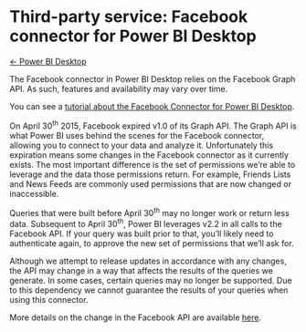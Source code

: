 <properties 
   pageTitle="Third-party service: Facebook connector for Power BI Desktop"
   description="Third-party service: Facebook connector for Power BI Desktop"
   services="powerbi" 
   documentationCenter="" 
   authors="pcw3187" 
   manager="mblythe" 
   editor=""
   tags=""/>
 
<tags
   ms.service="powerbi"
   ms.devlang="NA"
   ms.topic="article"
   ms.tgt_pltfrm="NA"
   ms.workload="powerbi"
   ms.date="10/14/2015"
   ms.author="v-pawrig"/>
# Third-party service: Facebook connector for Power BI Desktop

[← Power BI Desktop](https://support.powerbi.com/knowledgebase/topics/68530-power-bi-desktop)

The Facebook connector in Power BI Desktop relies on the Facebook Graph API. As such, features and availability may vary over time.

You can see a [tutorial about the Facebook Connector for Power BI Desktop](https://support.powerbi.com/knowledgebase/articles/461312).

On April 30<sup>th</sup> 2015, Facebook expired v1.0 of its Graph API. The Graph API is what Power BI uses behind the scenes for the Facebook connector, allowing you to connect to your data and analyze it. Unfortunately this expiration means some changes in the Facebook connector as it currently exists. The most important difference is the set of permissions we’re able to leverage and the data those permissions return. For example, Friends Lists and News Feeds are commonly used permissions that are now changed or inaccessible.

Queries that were built before April 30<sup>th</sup> may no longer work or return less data. Subsequent to April 30<sup>th</sup>, Power BI leverages v2.2 in all calls to the Facebook API. If your query was built prior to that, you’ll likely need to authenticate again, to approve the new set of permissions that we’ll ask for.

Although we attempt to release updates in accordance with any changes, the API may change in a way that affects the results of the queries we generate. In some cases, certain queries may no longer be supported. Due to this dependency we cannot guarantee the results of your queries when using this connector.

More details on the change in the Facebook API are available [here](https://developers.facebook.com/docs/apps/changelog#v2_0).


